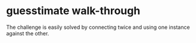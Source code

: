 # guesstimate walk-through

The challenge is easily solved by connecting twice and using one instance against the other.